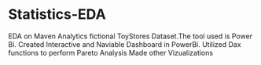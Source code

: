 # Statistics-EDA
EDA on Maven Analytics fictional ToyStores Dataset.The tool used is Power Bi. 
Created Interactive and Naviable Dashboard in PowerBi.
Utilized Dax functions to perform Pareto Analysis
Made other Vizualizations
